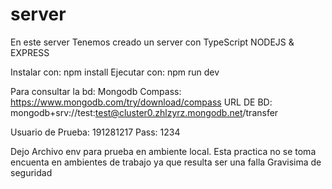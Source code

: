 # server
En este server Tenemos creado un server con TypeScript NODEJS & EXPRESS

Instalar con: npm install
Ejecutar con: npm run dev

Para consultar la bd: 
Mongodb Compass: https://www.mongodb.com/try/download/compass
URL DE BD: mongodb+srv://test:test@cluster0.zhlzyrz.mongodb.net/transfer

Usuario de Prueba: 191281217
Pass: 1234


Dejo Archivo env para prueba en ambiente local. Esta practica no se toma encuenta en ambientes de trabajo 
ya que resulta ser una falla Gravisima de seguridad
